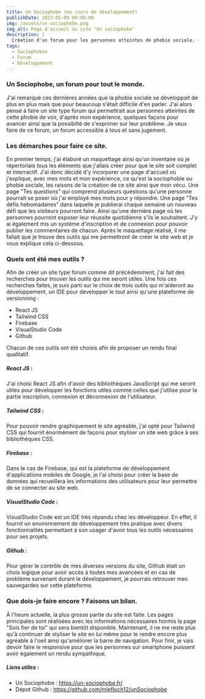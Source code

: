 ```yaml
---
title: Un Sociophobe (en cours de développement)
publishDate: 2023-05-09 00:00:00
img: /assets/un-sociophobe.png
img_alt: Page d'accueil du site "Un sociophobe"
description: |
  Création d'un forum pour les personnes atteintes de phobie sociale. (en cours de développement)
tags:
  - Sociophobie
  - Forum
  - Développement
---
```


### Un Sociophobe, un forum pour tout le monde.
J'ai remarqué ces dernières années que la phobie sociale se développait de plus en plus mais que pour beaucoup s'était difficile d'en parler. J'ai alors pensé à faire un site type forum qui permettrait aux personnes atteintes de cette phobie de voir, d'après mon expérience, quelques façons pour avancer ainsi que la possibilté de s'exprimer sur leur problème. Je veux faire de ce forum, un forum accessible à tous et sans jugement.

### Les démarches pour faire ce site.
En premier temps, j'ai élaboré un maquettage ainsi qu'un inventaire où je répertoriais tous les éléments que j'allais créer pour que le site soit complet et interractif. J'ai donc décidé d'y incorporer une page d'accueil où j'explique, avec mes mots et mon expérience, ce qu'est la sociophobie ou phobie sociale, les raisons de la création de ce site ainsi que mon vécu. Une page "Tes questions" qui comprend plusieurs questions qu'une personne pourrait se poser où j'ai employé mes mots pour y répondre. Une page "Tes défis hebomadaires" dans laquelle je publierai chaque semaine un nouveau défi que les visiteurs pourront faire. Ainsi qu'une dernière page où les personnes pourront exposer leur réussite quotidienne s'ils le souhaitent. J'y ai également mis un système d'inscription et de connexion pour pouvoir publier les commentaires de chacun. Après le maquettage réalisé, il me fallait que je trouve des outils  qui me permettront de créer le site web et je vous explique cela ci-dessous.

### Quels ont été mes outils ?
Afin de créer un site type forum comme dit précédemment, j'ai fait des recherches pour trouver les outils qui me seront utiles. Une fois ces recherches faites, je suis parti sur le choix de trois outils qui m'aideront au développement, un IDE pour développer le tout ainsi qu'une plateforme de versionning :

- React JS
- Tailwind CSS
- Firebase
- VisualStudio Code
- Github

Chacun de ces outils ont été choisis afin de proposer un rendu final qualitatif.

##### React JS :
J'ai choisi React JS afin d'avoir des bibliothèques JavaScript qui me seront utiles pour développer les fonctions utiles comme celles que j'utilise pour la partie inscription, connexion et déconnexion de l'utilisateur.

##### Tailwind CSS :
Pour pouvoir rendre graphiquement le site agréable, j'ai opté pour Tailwind CSS qui fournit énormément de façons pour styliser un site web grâce à ses bibliothèques CSS.

##### Firebase :
Dans le cas de Firebase, qui est la plateforme de développement d'applications mobiles de Google, je l'ai choisi pour créer la base de données qui recueillera les informations des utilisateurs pour leur permettre de se connecter au site web.

##### VisualStudio Code :
VisualStudio Code est un IDE très répandu chez les développeur. En effet, il fournit un environnement de développement très pratique avec divers fonctionnalités permettant à son usager d'avoir tous les outils nécessaires pour ses projets.

##### Github :
Pour gérer le contrôle de mes diverses versions du site, Github était un choix logique pour avoir accès à toutes mes avancées et en cas de problème survenant durant le développement, je pourrais retrouver mes sauvegardes sur cette plateforme.

### Que dois-je faire encore ? Faisons un bilan.
À l'heure actuelle, la plus grosse partie du site est faite. Les pages principales sont réalisées avec les informations nécessaires hormis la page "Sois fier de toi" qui sera bientôt disponible. Maintenant, il ne me reste plus qu'à continuer de styliser le site en lui même pour le rendre encore plus agréable à l'oeil ainsi qu'améliorer la barre de navigation. Pour finir, je vais devoir faire le responsive pour que les personnes sur smartphone puissent avoir également un rendu sympathique.

##### Liens utiles :

- Un Sociophobe : https://un-sociophobe.fr/
- Dépot Github : https://github.com/mlefloch12/unSociophobe